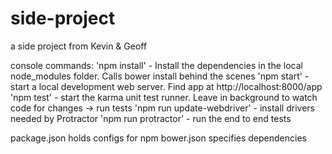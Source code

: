 # side-project
a side project from Kevin &amp; Geoff

console commands:
'npm install' - Install the dependencies in the local node_modules folder. Calls bower install behind the scenes
'npm start' - start a local development web server. Find app at http://localhost:8000/app
'npm test'  - start the karma unit test runner. Leave in background to watch code for changes -> run tests
'npm run update-webdriver' - install drivers needed by Protractor 
'npm run protractor' - run the end to end tests

package.json holds configs for npm
bower.json specifies dependencies 
